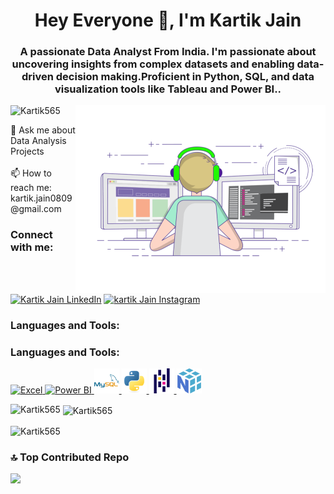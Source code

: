 <h1 align="center">Hey Everyone 👋, I'm Kartik Jain</h1> <div align="center"> </div> <h3 align="center">A passionate Data Analyst From India. I'm passionate about uncovering insights from complex datasets and enabling data-driven decision making.Proficient in Python, SQL, and data visualization tools like Tableau and Power BI..</h3> <img align="right" alt="Coding" width="400" src="https://raw.githubusercontent.com/devSouvik/devSouvik/master/gif3.gif"> <p align="left"> <img src="https://komarev.com/ghpvc/?username=Kartik565&label=Profile%20views&color=0e75b6&style=flat" alt="Kartik565" /> </p>
💬 Ask me about Data Analysis Projects
<br><br>
📫 How to reach me: kartik.jain0809@gmail.com

<h3 align="left">Connect with me:</h3> <p align="left"> <a href="https://www.linkedin.com/in/kartik-jain-7449b0251/" target="blank"><img align="center" src="https://raw.githubusercontent.com/rahuldkjain/github-profile-readme-generator/master/src/images/icons/Social/linked-in-alt.svg" alt="Kartik Jain LinkedIn" height="30" width="40" /></a> <a href="https://www.instagram.com/k_jain19/?hl=en" target="blank"><img align="center" src="https://raw.githubusercontent.com/rahuldkjain/github-profile-readme-generator/master/src/images/icons/Social/instagram.svg" alt="kartik Jain Instagram" height="30" width="40" /></a> </p>
<h3 align="left">Languages and Tools:</h3> <h3 align="left">Languages and Tools:</h3>
<p align="left"> 
    <!-- Excel -->
    <a href="https://www.microsoft.com/microsoft-365/excel" target="_blank" rel="noreferrer">
      <img src="https://img.icons8.com/color/48/microsoft-excel-2019--v1.png" alt="Excel" width="40" height="40"/>
    </a>
    <a href="https://powerbi.microsoft.com/" target="_blank" rel="noreferrer">
      <img src="https://upload.wikimedia.org/wikipedia/commons/c/cf/New_Power_BI_Logo.svg" alt="Power BI" width="40" height="40"/>
    </a>
    <a href="https://www.mysql.com/" target="_blank" rel="noreferrer">
        <img src="https://raw.githubusercontent.com/devicons/devicon/master/icons/mysql/mysql-original-wordmark.svg" alt="MySQL" width="40" height="40"/>
    </a>
    <a href="https://www.python.org/" target="_blank" rel="noreferrer">
        <img src="https://raw.githubusercontent.com/devicons/devicon/master/icons/python/python-original.svg" alt="Python" width="40" height="40"/>
    </a>
    <a href="https://pandas.pydata.org/" target="_blank" rel="noreferrer">
      <img src="https://raw.githubusercontent.com/devicons/devicon/master/icons/pandas/pandas-original.svg" alt="Pandas" width="40" height="40"/>
    </a>
    <a href="https://numpy.org/" target="_blank" rel="noreferrer">
  <img src="https://raw.githubusercontent.com/devicons/devicon/master/icons/numpy/numpy-original.svg" alt="NumPy" width="40" height="40"/>
    </a>
    
    
   
</p> <p><img align="left" src="https://github-readme-stats.vercel.app/api/top-langs?username=Kartik565&show_icons=true&locale=en&layout=compact" alt="Kartik565" /></p> <p>&nbsp;<img align="center" src="https://github-readme-stats.vercel.app/api?username=Kartik565&show_icons=true&locale=en" alt="Kartik565" /></p> <p><img align="center" src="https://github-readme-streak-stats.herokuapp.com/?user=Kartik565&" alt="Kartik565" /></p>

### 🔝 Top Contributed Repo
![](https://github-contributor-stats.vercel.app/api?username=Kartik565&limit=5&theme=flat&combine_all_yearly_contributions=true)

